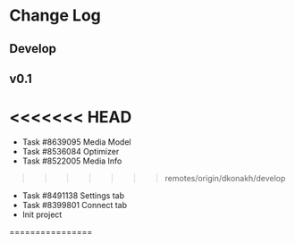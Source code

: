 Change Log
================

Develop
----------
v0.1
----------
<<<<<<< HEAD
=======
* Task #8639095 Media Model
* Task #8536084 Optimizer
* Task #8522005 Media Info
>>>>>>> remotes/origin/dkonakh/develop
* Task #8491138 Settings tab
* Task #8399801 Connect tab
* Init project

================

